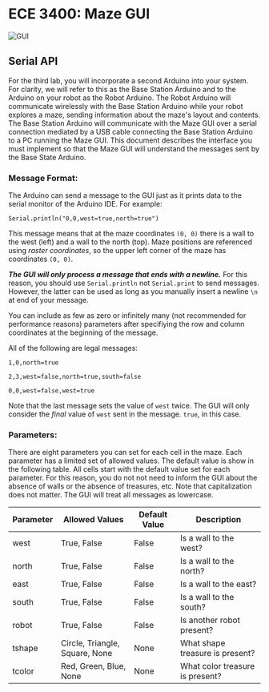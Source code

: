 # ECE 3400: Maze GUI

![GUI](https://github.com/{user}/{repo}/raw/master/maze.gif)

## Serial API

For the third lab, you will incorporate a second Arduino into your system.  For clarity, we will refer to this as the Base Station Arduino and to the Arduino on your robot as the Robot Arduino. The Robot Arduino will communicate wirelessly with the Base Station Arduino while your robot explores a maze, sending information about the maze's layout and contents. The Base Station Arduino will communicate with the Maze GUI over a serial connection mediated by a USB cable connecting the Base Station Arduino to a PC running the Maze GUI. This document describes the interface you must implement so that the Maze GUI will understand the messages sent by the Base State Arduino.

### Message Format:

The Arduino can send a message to the GUI just as it prints data to the 
serial monitor of the Arduino IDE. For example:

`Serial.println("0,0,west=true,north=true")`

This message means that at the maze coordinates `(0, 0)` there is a wall to the
west (left) and a wall to the north (top). Maze positions are referenced using 
*raster coordinates*, so the upper left corner of the maze has coordinates
`(0, 0)`.

___The GUI will only process a message that ends with a newline.___ For this
reason, you should use `Serial.println` not `Serial.print` to send messages. 
However, the latter can be used as long as you manually insert a newline `\n` at
end of your message.

You can include as few as zero or infinitely many (not recommended for 
performance reasons) parameters after specifiying the row and column coordinates 
at the beginning of the message.

All of the following are legal messages:

`1,0,north=true`

`2,3,west=false,north=true,south=false`

`0,0,west=false,west=true`

Note that the last message sets the value of `west` twice. The GUI will only
consider the *final* value of `west` sent in the message. `true`, in this 
case.

### Parameters:
There are eight parameters you can set for each cell in the maze. Each parameter
has a limited set of allowed values. The default value is show in the following 
table. All cells start with the default value set for each parameter. For this 
reason, you do not not need to inform the GUI about the absence of walls or the 
absence of treasures, etc. Note that capitalization does not matter. The GUI will
treat all messages as lowercase.

|Parameter   |Allowed Values   |Default Value   |Description|
|---|---|---|---|
|west   |True, False   |False   |Is a wall to the west?|
|north   |True, False   |False   |Is a wall to the north?|
|east   |True, False   |False   |Is a wall to the east?|
|south   |True, False   |False   |Is a wall to the south?|
|robot   |True, False   |False   |Is another robot present?|
|tshape   |Circle, Triangle, Square, None   |None   |What shape treasure is present?|
|tcolor   |Red, Green, Blue, None   |None   |What color treasure is present?|
